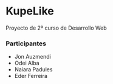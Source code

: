 # KupeLike

Proyecto de 2º curso de Desarrollo Web

### Participantes

- Jon Auzmendi
- Odei Alba
- Naiara Padules
- Eder Ferreira